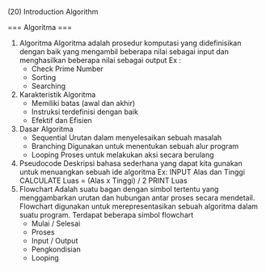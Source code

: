 (20) Introduction Algorithm

=== Algoritma ===
1. Algoritma
    Algoritma adalah prosedur komputasi yang didefinisikan dengan baik yang mengambil beberapa nilai sebagai input dan menghasilkan beberapa nilai sebagai output
    Ex :
    - Check Prime Number
    - Sorting
    - Searching
2. Karakteristik Algoritma
    - Memiliki batas (awal dan akhir)
    - Instruksi terdefinisi dengan baik
    - Efektif dan Efisien
3. Dasar Algoritma
    - Sequential
        Urutan dalam menyelesaikan sebuah masalah
    - Branching
        Digunakan untuk menentukan sebuah alur program
    - Looping
        Proses untuk melakukan aksi secara berulang
4. Pseudocode
    Deskripsi bahasa sederhana yang dapat kita gunakan untuk menuangkan sebuah ide algoritma
    Ex:
    INPUT Alas dan Tinggi
    CALCULATE Luas = (Alas x Tinggi) / 2
    PRINT Luas
5. Flowchart
    Adalah suatu bagan dengan simbol tertentu yang menggambarkan urutan dan hubungan antar proses secara mendetail. Flowchart digunakan untuk merepresentasikan sebuah algoritma dalam suatu program.
    Terdapat beberapa simbol flowchart
    - Mulai / Selesai
    - Proses
    - Input / Output
    - Pengkondisian
    - Looping